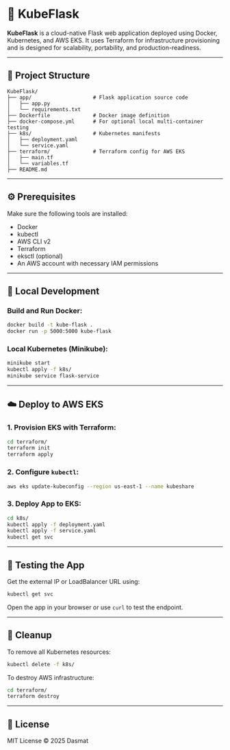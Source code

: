 # 🌌 KubeFlask

**KubeFlask** is a cloud-native Flask web application deployed using Docker, Kubernetes, and AWS EKS. It uses Terraform for infrastructure provisioning and is designed for scalability, portability, and production-readiness.

---

## 📁 Project Structure

```
KubeFlask/
├── app/                    # Flask application source code
│   ├── app.py
│   └── requirements.txt
├── Dockerfile              # Docker image definition
├── docker-compose.yml      # For optional local multi-container testing
├── k8s/                    # Kubernetes manifests
│   ├── deployment.yaml
│   └── service.yaml
├── terraform/              # Terraform config for AWS EKS
│   ├── main.tf
│   └── variables.tf
├── README.md
```

---

## ⚙️ Prerequisites

Make sure the following tools are installed:

- Docker
- kubectl
- AWS CLI v2
- Terraform
- eksctl (optional)
- An AWS account with necessary IAM permissions

---

## 🚀 Local Development

### Build and Run Docker:

```bash
docker build -t kube-flask .
docker run -p 5000:5000 kube-flask
```

### Local Kubernetes (Minikube):

```bash
minikube start
kubectl apply -f k8s/
minikube service flask-service
```

---

## ☁️ Deploy to AWS EKS

### 1. Provision EKS with Terraform:

```bash
cd terraform/
terraform init
terraform apply
```

### 2. Configure `kubectl`:

```bash
aws eks update-kubeconfig --region us-east-1 --name kubeshare
```

### 3. Deploy App to EKS:

```bash
cd k8s/
kubectl apply -f deployment.yaml
kubectl apply -f service.yaml
kubectl get svc
```

---

## 🧪 Testing the App

Get the external IP or LoadBalancer URL using:

```bash
kubectl get svc
```

Open the app in your browser or use `curl` to test the endpoint.

---

## 🧹 Cleanup

To remove all Kubernetes resources:

```bash
kubectl delete -f k8s/
```

To destroy AWS infrastructure:

```bash
cd terraform/
terraform destroy
```

---

## 📄 License

MIT License © 2025 Dasmat
